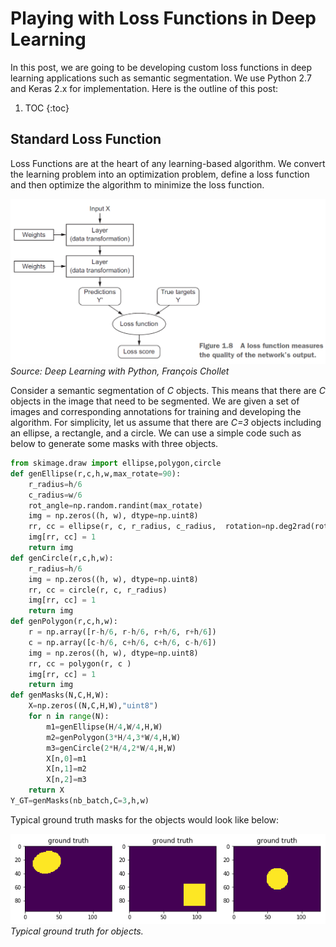 # Playing with Loss Functions in Deep Learning

In this post, we are going to be developing custom loss functions in deep learning applications
such as semantic segmentation. We use Python 2.7 and Keras 2.x for implementation. Here is the outline of this post:

1. TOC
{:toc}

## Standard Loss Function
Loss Functions are at the heart of any learning-based algorithm. We convert the learning problem
into an optimization problem, define a loss function and then optimize the algorithm to minimize the loss function.

![loss function loop](/images/playingWithLoss/playingwithlossfunction1.png)*Source: Deep Learning with Python, François Chollet*

Consider a semantic segmentation of *C* objects. This means that there are *C* objects in the image that need to be segmented. We are given a set of images and corresponding annotations for training and developing the algorithm. For simplicity, let us assume that there are *C=3* objects including an ellipse, a rectangle, and a circle. We can use a simple code such as below to generate some masks with three objects.

```python
from skimage.draw import ellipse,polygon,circle
def genEllipse(r,c,h,w,max_rotate=90):
    r_radius=h/6
    c_radius=w/6
    rot_angle=np.random.randint(max_rotate)
    img = np.zeros((h, w), dtype=np.uint8)
    rr, cc = ellipse(r, c, r_radius, c_radius,  rotation=np.deg2rad(rot_angle))
    img[rr, cc] = 1
    return img
def genCircle(r,c,h,w):
    r_radius=h/6
    img = np.zeros((h, w), dtype=np.uint8)
    rr, cc = circle(r, c, r_radius)
    img[rr, cc] = 1
    return img
def genPolygon(r,c,h,w):
    r = np.array([r-h/6, r-h/6, r+h/6, r+h/6])
    c = np.array([c-h/6, c+h/6, c+h/6, c-h/6])
    img = np.zeros((h, w), dtype=np.uint8)
    rr, cc = polygon(r, c )
    img[rr, cc] = 1
    return img
def genMasks(N,C,H,W):
    X=np.zeros((N,C,H,W),"uint8")
    for n in range(N):
        m1=genEllipse(H/4,W/4,H,W)
        m2=genPolygon(3*H/4,3*W/4,H,W)
        m3=genCircle(2*H/4,2*W/4,H,W)
        X[n,0]=m1
        X[n,1]=m2
        X[n,2]=m3
    return X
Y_GT=genMasks(nb_batch,C=3,h,w)
```

Typical ground truth masks for the objects would look like below:

![typical ground truth](/images/playingWithLoss/typicalGroundTruth.png)*Typical ground truth for objects.*


